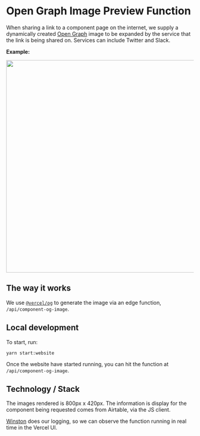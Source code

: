 # Open Graph Image Preview Function

When sharing a link to a component page on the internet, we supply a dynamically created [Open Graph](https://ogp.me/) image to be expanded by the service that the link is being shared on. Services can include Twitter and Slack.

**Example:**

<img width="570" src="https://user-images.githubusercontent.com/368249/182693326-5068e8a4-1e86-432e-81ae-b19e07a53905.png">

## The way it works

We use [`@vercel/og`](https://vercel.com/docs/functions/edge-functions/og-image-generation) to generate the image via an edge function, `/api/component-og-image`.

## Local development

To start, run:

```
yarn start:website
```

Once the website have started running, you can hit the function at `/api/component-og-image`.

## Technology / Stack

The images rendered is 800px x 420px. The information is display for the component being requested comes from Airtable, via the JS client.

[Winston](https://github.com/winstonjs/winston) does our logging, so we can observe the function running in real time in the Vercel UI.
